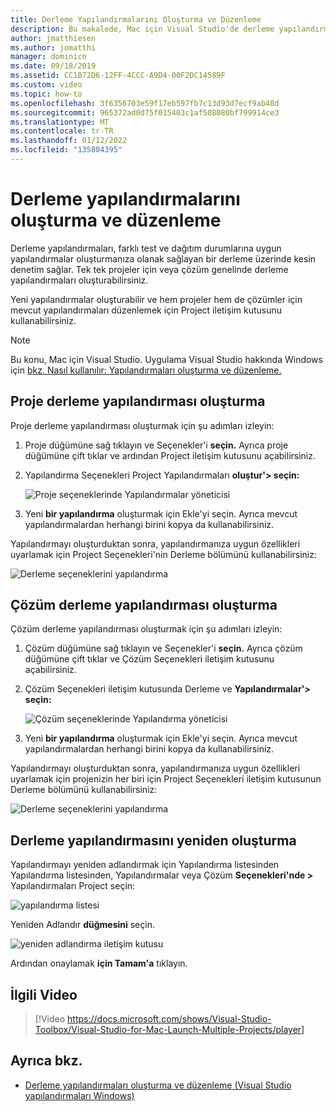 ```yaml
---
title: Derleme Yapılandırmalarını Oluşturma ve Düzenleme
description: Bu makalede, Mac için Visual Studio'de derleme yapılandırmaları oluşturma açık Mac için Visual Studio
author: jmatthiesen
ms.author: jomatthi
manager: dominicn
ms.date: 09/18/2019
ms.assetid: CC1B72D6-12FF-4CCC-A9D4-00F2DC14589F
ms.custom: video
ms.topic: how-to
ms.openlocfilehash: 3f6356703e59f17eb597fb7c13d93d7ecf9ab48d
ms.sourcegitcommit: 965372ad0d75f015403c1af508080bf799914ce3
ms.translationtype: MT
ms.contentlocale: tr-TR
ms.lasthandoff: 01/12/2022
ms.locfileid: "135804395"
---
```

# <a name="creating-and-editing-build-configurations"></a>Derleme yapılandırmalarını oluşturma ve düzenleme

Derleme yapılandırmaları, farklı test ve dağıtım durumlarına uygun yapılandırmalar oluşturmanıza olanak sağlayan bir derleme üzerinde kesin denetim sağlar. Tek tek projeler için veya çözüm genelinde derleme yapılandırmaları oluşturabilirsiniz.

Yeni yapılandırmalar oluşturabilir ve hem projeler hem de çözümler için mevcut yapılandırmaları düzenlemek için Project iletişim kutusunu kullanabilirsiniz.

>[!NOTE]
>Bu konu, Mac için Visual Studio. Uygulama Visual Studio hakkında Windows için [bkz. Nasıl kullanılır: Yapılandırmaları oluşturma ve düzenleme.](/visualstudio/ide/how-to-create-and-edit-configurations)

## <a name="creating-a-project-build-configuration"></a>Proje derleme yapılandırması oluşturma

Proje derleme yapılandırması oluşturmak için şu adımları izleyin:

1. Proje düğümüne sağ tıklayın ve Seçenekler'i **seçin.** Ayrıca proje düğümüne çift tıklar ve ardından Project iletişim kutusunu açabilirsiniz.

2. Yapılandırma Seçenekleri Project Yapılandırmaları **oluştur'> seçin:**

    ![Proje seçeneklerinde Yapılandırmalar yöneticisi](media/create-and-edit-configurations-image2.png)

3. Yeni **bir yapılandırma** oluşturmak için Ekle'yi seçin. Ayrıca mevcut yapılandırmalardan herhangi birini kopya da kullanabilirsiniz.

Yapılandırmayı oluşturduktan sonra, yapılandırmanıza  uygun özellikleri uyarlamak için Project Seçenekleri'nin Derleme bölümünü kullanabilirsiniz:

![Derleme seçeneklerini yapılandırma](media/create-and-edit-configurations-image3.png)

## <a name="creating-a-solution-build-configuration"></a>Çözüm derleme yapılandırması oluşturma

Çözüm derleme yapılandırması oluşturmak için şu adımları izleyin:

1. Çözüm düğümüne sağ tıklayın ve Seçenekler'i **seçin.** Ayrıca çözüm düğümüne çift tıklar ve Çözüm Seçenekleri iletişim kutusunu açabilirsiniz.

2. Çözüm Seçenekleri iletişim kutusunda Derleme ve **Yapılandırmalar'> seçin:**

    ![Çözüm seçeneklerinde Yapılandırma yöneticisi](media/create-and-edit-configurations-image1.png)

3. Yeni **bir yapılandırma** oluşturmak için Ekle'yi seçin. Ayrıca mevcut yapılandırmalardan herhangi birini kopya da kullanabilirsiniz.

Yapılandırmayı oluşturduktan sonra, yapılandırmanıza  uygun özellikleri uyarlamak için projenizin her biri için Project Seçenekleri iletişim kutusunun Derleme bölümünü kullanabilirsiniz:

![Derleme seçeneklerini yapılandırma](media/create-and-edit-configurations-image3.png)

## <a name="renaming-a-build-configuration"></a>Derleme yapılandırmasını yeniden oluşturma

Yapılandırmayı yeniden adlandırmak için Yapılandırma listesinden Yapılandırma listesinden, Yapılandırmalar veya Çözüm **Seçenekleri'nde >** Yapılandırmaları Project seçin:

![yapılandırma listesi](media/create-and-edit-configurations-image4.png)

Yeniden Adlandır **düğmesini** seçin.

![yeniden adlandırma iletişim kutusu](media/create-and-edit-configurations-image5.png)

Ardından onaylamak **için Tamam'a** tıklayın.

## <a name="related-video"></a>İlgili Video

> [!Video https://docs.microsoft.com/shows/Visual-Studio-Toolbox/Visual-Studio-for-Mac-Launch-Multiple-Projects/player]

## <a name="see-also"></a>Ayrıca bkz.

- [Derleme yapılandırmaları oluşturma ve düzenleme (Visual Studio yapılandırmaları Windows)](/visualstudio/ide/how-to-create-and-edit-configurations)